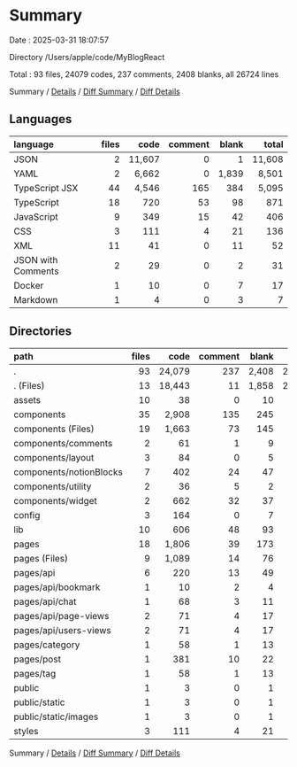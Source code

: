 # Summary

Date : 2025-03-31 18:07:57

Directory /Users/apple/code/MyBlogReact

Total : 93 files,  24079 codes, 237 comments, 2408 blanks, all 26724 lines

Summary / [Details](details.md) / [Diff Summary](diff.md) / [Diff Details](diff-details.md)

## Languages
| language | files | code | comment | blank | total |
| :--- | ---: | ---: | ---: | ---: | ---: |
| JSON | 2 | 11,607 | 0 | 1 | 11,608 |
| YAML | 2 | 6,662 | 0 | 1,839 | 8,501 |
| TypeScript JSX | 44 | 4,546 | 165 | 384 | 5,095 |
| TypeScript | 18 | 720 | 53 | 98 | 871 |
| JavaScript | 9 | 349 | 15 | 42 | 406 |
| CSS | 3 | 111 | 4 | 21 | 136 |
| XML | 11 | 41 | 0 | 11 | 52 |
| JSON with Comments | 2 | 29 | 0 | 2 | 31 |
| Docker | 1 | 10 | 0 | 7 | 17 |
| Markdown | 1 | 4 | 0 | 3 | 7 |

## Directories
| path | files | code | comment | blank | total |
| :--- | ---: | ---: | ---: | ---: | ---: |
| . | 93 | 24,079 | 237 | 2,408 | 26,724 |
| . (Files) | 13 | 18,443 | 11 | 1,858 | 20,312 |
| assets | 10 | 38 | 0 | 10 | 48 |
| components | 35 | 2,908 | 135 | 245 | 3,288 |
| components (Files) | 19 | 1,663 | 73 | 145 | 1,881 |
| components/comments | 2 | 61 | 1 | 9 | 71 |
| components/layout | 3 | 84 | 0 | 5 | 89 |
| components/notionBlocks | 7 | 402 | 24 | 47 | 473 |
| components/utility | 2 | 36 | 5 | 2 | 43 |
| components/widget | 2 | 662 | 32 | 37 | 731 |
| config | 3 | 164 | 0 | 7 | 171 |
| lib | 10 | 606 | 48 | 93 | 747 |
| pages | 18 | 1,806 | 39 | 173 | 2,018 |
| pages (Files) | 9 | 1,089 | 14 | 76 | 1,179 |
| pages/api | 6 | 220 | 13 | 49 | 282 |
| pages/api/bookmark | 1 | 10 | 2 | 4 | 16 |
| pages/api/chat | 1 | 68 | 3 | 11 | 82 |
| pages/api/page-views | 2 | 71 | 4 | 17 | 92 |
| pages/api/users-views | 2 | 71 | 4 | 17 | 92 |
| pages/category | 1 | 58 | 1 | 13 | 72 |
| pages/post | 1 | 381 | 10 | 22 | 413 |
| pages/tag | 1 | 58 | 1 | 13 | 72 |
| public | 1 | 3 | 0 | 1 | 4 |
| public/static | 1 | 3 | 0 | 1 | 4 |
| public/static/images | 1 | 3 | 0 | 1 | 4 |
| styles | 3 | 111 | 4 | 21 | 136 |

Summary / [Details](details.md) / [Diff Summary](diff.md) / [Diff Details](diff-details.md)